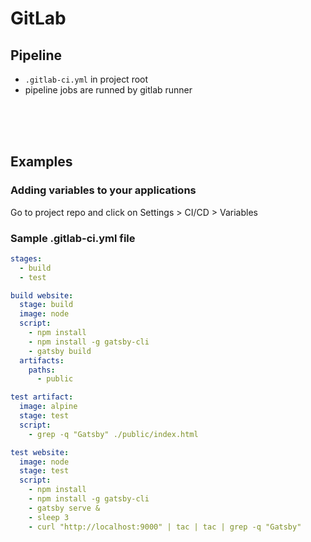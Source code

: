 # GitLab

## Pipeline
- `.gitlab-ci.yml` in project root
- pipeline jobs are runned by gitlab runner

<br><br><br>

## Examples

### Adding variables to your applications
Go to project repo and click on Settings > CI/CD > Variables

### Sample .gitlab-ci.yml file
```yml
stages:
  - build
  - test

build website:
  stage: build
  image: node
  script:
    - npm install
    - npm install -g gatsby-cli
    - gatsby build
  artifacts: 
    paths:
      - public

test artifact:
  image: alpine
  stage: test
  script:
    - grep -q "Gatsby" ./public/index.html

test website:
  image: node
  stage: test
  script:
    - npm install
    - npm install -g gatsby-cli
    - gatsby serve &
    - sleep 3
    - curl "http://localhost:9000" | tac | tac | grep -q "Gatsby"

```
